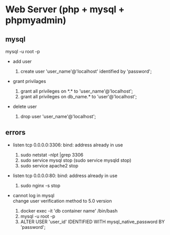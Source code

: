 # Web Server (php + mysql + phpmyadmin)

## mysql  
mysql -u root -p
    
* add user
  1. create user 'user\_name'@'localhost' identified by 'password';  
    
* grant privilages
  1. grant all privileges on \*.\* to 'user\_name'@'localhost';
  2. grant all privileges on db\_name.\* to 'user'@'localhost';
    
* delete user
  1. drop user 'user\_name'@'localhost';
    
## errors
* listen tcp 0.0.0.0:3306: bind: address already in use
  1. sudo netstat -nlpt |grep 3306
  2. sudo service mysql stop (sudo service mysqld stop)
  3. sudo service apache2 stop
    
* listen tcp 0.0.0.0:80: bind: address already in use
  1. sudo nginx -s stop

* cannot log in mysql  
  change user verification method to 5.0 version  
  1. docker exec -it 'db container name' /bin/bash
  2. mysql -u root -p
  3. ALTER USER 'user\_id' IDENTIFIED WITH mysql\_native\_password BY 'password';

